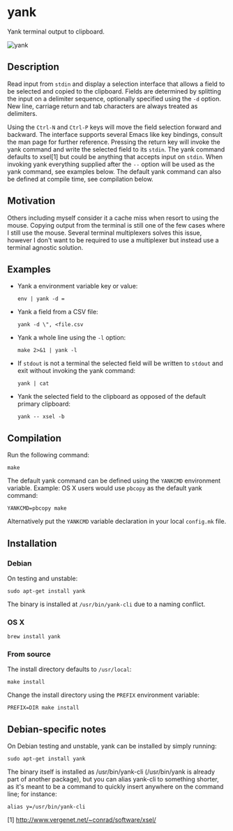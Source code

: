 yank
====

Yank terminal output to clipboard.

![yank](https://raw.githubusercontent.com/mptre/yank/gh-pages/screencast.gif)

Description
-----------

Read input from `stdin` and display a selection interface that allows a field to
be selected and copied to the clipboard. Fields are determined by splitting the
input on a delimiter sequence, optionally specified using the `-d` option. New
line, carriage return and tab characters are always treated as delimiters.

Using the `Ctrl-N` and `Ctrl-P` keys will move the field selection forward and
backward. The interface supports several Emacs like key bindings, consult the
man page for further reference. Pressing the return key will invoke the yank
command and write the selected field to its `stdin`. The yank command defaults
to xsel[1] but could be anything that accepts input on `stdin`. When invoking
yank everything supplied after the `--` option will be used as the yank command,
see examples below. The default yank command can also be defined at compile
time, see compilation below.

Motivation
----------

Others including myself consider it a cache miss when resort to using the mouse.
Copying output from the terminal is still one of the few cases where I still use
the mouse. Several terminal multiplexers solves this issue, however I don't want
to be required to use a multiplexer but instead use a terminal agnostic
solution.

Examples
--------

  - Yank a environment variable key or value:

    ```
    env | yank -d =
    ```

  - Yank a field from a CSV file:

    ```
    yank -d \", <file.csv
    ```

  - Yank a whole line using the `-l` option:

    ```
    make 2>&1 | yank -l
    ```

  - If `stdout` is not a terminal the selected field will be written to `stdout`
    and exit without invoking the yank command:

    ```
    yank | cat
    ```

  - Yank the selected field to the clipboard as opposed of the default primary
    clipboard:

    ```
    yank -- xsel -b
    ```

Compilation
-----------

Run the following command:

  ```
  make
  ```

The default yank command can be defined using the `YANKCMD` environment
variable. Example: OS X users would use `pbcopy` as the default yank command:

  ```
  YANKCMD=pbcopy make
  ```

Alternatively put the `YANKCMD` variable declaration in your local `config.mk`
file.

Installation
------------

### Debian

On testing and unstable:

  ```
  sudo apt-get install yank
  ```

The binary is installed at `/usr/bin/yank-cli` due to a naming conflict.

### OS X

  ```
  brew install yank
  ```

### From source

The install directory defaults to `/usr/local`:

  ```
  make install
  ```

Change the install directory using the `PREFIX` environment variable:

  ```
  PREFIX=DIR make install
  ```

Debian-specific notes
---------------------

On Debian testing and unstable, yank can be installed by simply
running:

  ```
  sudo apt-get install yank
  ```

The binary itself is installed as /usr/bin/yank-cli (/usr/bin/yank is
already part of another package), but you can alias yank-cli to
something shorter, as it's meant to be a command to quickly insert
anywhere on the command line; for instance:

  ```
  alias y=/usr/bin/yank-cli
  ```

[1] http://www.vergenet.net/~conrad/software/xsel/
